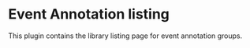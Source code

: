 # Event Annotation listing

This plugin contains the library listing page for event annotation groups.
